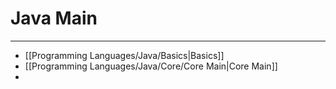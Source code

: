 # Java Main
***
- [[Programming Languages/Java/Basics|Basics]]
- [[Programming Languages/Java/Core/Core Main|Core Main]]
- 